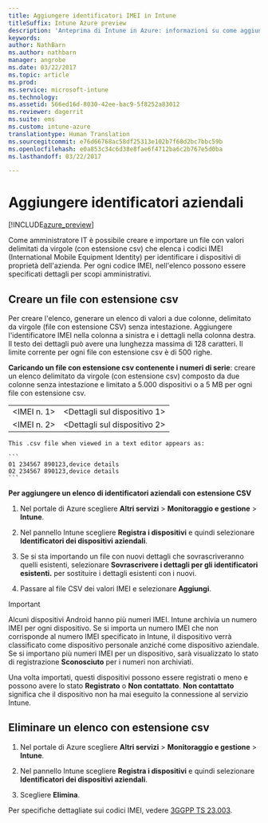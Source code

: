 ```yaml
---
title: Aggiungere identificatori IMEI in Intune
titleSuffix: Intune Azure preview
description: 'Anteprima di Intune in Azure: informazioni su come aggiungere gli identificatori aziendali (numeri IMEI) a Microsoft Intune. '
keywords: 
author: NathBarn
ms.author: nathbarn
manager: angrobe
ms.date: 03/22/2017
ms.topic: article
ms.prod: 
ms.service: microsoft-intune
ms.technology: 
ms.assetid: 566ed16d-8030-42ee-bac9-5f8252a83012
ms.reviewer: dagerrit
ms.suite: ems
ms.custom: intune-azure
translationtype: Human Translation
ms.sourcegitcommit: e76d66768ac58df25313e102b7f60d2bc7bbc59b
ms.openlocfilehash: e0a853c34c6d38e8fae6f4712ba6c2b767e5d0ba
ms.lasthandoff: 03/22/2017

---
```


# <a name="add-corporate-identifiers"></a>Aggiungere identificatori aziendali

[!INCLUDE[azure_preview](../includes/azure_preview.md)]

Come amministratore IT è possibile creare e importare un file con valori delimitati da virgole (con estensione csv) che elenca i codici IMEI (International Mobile Equipment Identity) per identificare i dispositivi di proprietà dell'azienda. Per ogni codice IMEI, nell'elenco possono essere specificati dettagli per scopi amministrativi.

## <a name="create-a-csv-file"></a>Creare un file con estensione csv
Per creare l'elenco, generare un elenco di valori a due colonne, delimitato da virgole (file con estensione CSV) senza intestazione. Aggiungere l'identificatore IMEI nella colonna a sinistra e i dettagli nella colonna destra. Il testo dei dettagli può avere una lunghezza massima di 128 caratteri. Il limite corrente per ogni file con estensione csv è di 500 righe.

**Caricando un file con estensione csv contenente i numeri di serie**: creare un elenco delimitato da virgole (con estensione csv) composto da due colonne senza intestazione e limitato a 5.000 dispositivi o a 5 MB per ogni file con estensione csv.

|||
|-|-|
|&lt;IMEI n. 1&gt;|&lt;Dettagli sul dispositivo 1&gt;|
|&lt;IMEI n. 2&gt;|&lt;Dettagli sul dispositivo 2&gt;|

    This .csv file when viewed in a text editor appears as:

    ```
    01 234567 890123,device details
    02 234567 890123,device details
    ```

**Per aggiungere un elenco di identificatori aziendali con estensione CSV**

1. Nel portale di Azure scegliere **Altri servizi** > **Monitoraggio e gestione** > **Intune**.

2. Nel pannello Intune scegliere **Registra i dispositivi** e quindi selezionare **Identificatori dei dispositivi aziendali**.

3. Se si sta importando un file con nuovi dettagli che sovrascriveranno quelli esistenti, selezionare **Sovrascrivere i dettagli per gli identificatori esistenti.** per sostituire i dettagli esistenti con i nuovi.

4. Passare al file CSV dei valori IMEI e selezionare **Aggiungi**.

> [!IMPORTANT]
> Alcuni dispositivi Android hanno più numeri IMEI. Intune archivia un numero IMEI per ogni dispositivo. Se si importa un numero IMEI che non corrisponde al numero IMEI specificato in Intune, il dispositivo verrà classificato come dispositivo personale anziché come dispositivo aziendale. Se si importano più numeri IMEI per un dispositivo, sarà visualizzato lo stato di registrazione **Sconosciuto** per i numeri non archiviati.

Una volta importati, questi dispositivi possono essere registrati o meno e possono avere lo stato **Registrato** o **Non contattato**. **Non contattato** significa che il dispositivo non ha mai eseguito la connessione al servizio Intune.

## <a name="delete-a-csv-list"></a>Eliminare un elenco con estensione csv

1. Nel portale di Azure scegliere **Altri servizi** > **Monitoraggio e gestione** > **Intune**.

2. Nel pannello Intune scegliere **Registra i dispositivi** e quindi selezionare **Identificatori dei dispositivi aziendali**.

3. Scegliere **Elimina**.

Per specifiche dettagliate sui codici IMEI, vedere [3GGPP TS 23.003](https://portal.3gpp.org/desktopmodules/Specifications/SpecificationDetails.aspx?specificationId=729).

